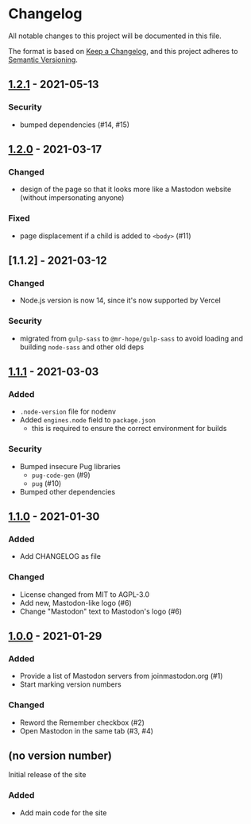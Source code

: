 # Changelog

All notable changes to this project will be documented in this file.

The format is based on [Keep a Changelog](https://keepachangelog.com/en/1.0.0/), and this project adheres to [Semantic Versioning](https://semver.org/spec/v2.0.0.html).

## [1.2.1] - 2021-05-13

### Security

- bumped dependencies (#14, #15)

## [1.2.0] - 2021-03-17

### Changed

- design of the page so that it looks more like a Mastodon website (without impersonating anyone)

### Fixed

- page displacement if a child is added to `<body>` (#11)

## [1.1.2] - 2021-03-12

### Changed

- Node.js version is now 14, since it's now supported by Vercel

### Security

- migrated from `gulp-sass` to `@mr-hope/gulp-sass` to avoid loading and building `node-sass` and other old deps

## [1.1.1] - 2021-03-03

### Added

- `.node-version` file for nodenv
- Added `engines.node` field to `package.json`
  - this is required to ensure the correct environment for builds

### Security

- Bumped insecure Pug libraries
  - `pug-code-gen` (#9)
  - `pug` (#10)
- Bumped other dependencies

## [1.1.0] - 2021-01-30

### Added

- Add CHANGELOG as file

### Changed

- License changed from MIT to AGPL-3.0
- Add new, Mastodon-like logo (#6)
- Change "Mastodon" text to Mastodon's logo (#6)

## [1.0.0] - 2021-01-29

### Added

- Provide a list of Mastodon servers from joinmastodon.org (#1)
- Start marking version numbers

### Changed

- Reword the Remember checkbox (#2)
- Open Mastodon in the same tab (#3, #4)

## (no version number)

Initial release of the site

### Added

- Add main code for the site

[Unreleased]: https://github.com/NickKaramoff/toot/compare/v1.2.1...HEAD
[1.2.1]: https://github.com/NickKaramoff/toot/compare/v1.2.0...v1.2.1
[1.2.0]: https://github.com/NickKaramoff/toot/compare/v1.1.2...v1.2.0
[1.1.1]: https://github.com/NickKaramoff/toot/compare/v1.1.1...v1.1.2
[1.1.1]: https://github.com/NickKaramoff/toot/compare/v1.1.0...v1.1.1
[1.1.0]: https://github.com/NickKaramoff/toot/compare/v1.0.0...v1.1.0
[1.0.0]: https://github.com/NickKaramoff/toot/compare/e85aa15400bcdbcccf655d331f72df8304744b85...v1.0.0
